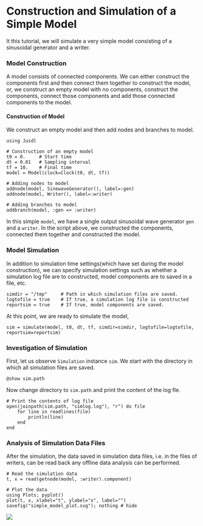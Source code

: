 # Construction and Simulation of a Simple Model 

It this tutorial, we will simulate a very simple model consisting of a sinusoidal generator and a writer.  

### Model Construction
A model consists of connected components. We can either construct the components first and then connect them together to construct the model, or, we construct an empty model with no components, construct the components, connect those components and add those connected components to the model.

#### Construction of Model
We construct an empty model and then add nodes and branches to model.
```@example simple_model_ex
using Jusdl 

# Construction of an empty model 
t0 = 0.     # Start time 
dt = 0.01   # Sampling interval
tf = 10.    # Final time
model = Model(clock=Clock(t0, dt, tf)) 

# Adding nodes to model
addnode(model, SinewaveGenerator(), label=:gen)
addnode(model, Writer(), label=:writer)

# Adding branches to model
addbranch(model, :gen => :writer)
```
In this simple `model`, we have a single output sinusoidal wave generator `gen` and a `writer`. In the script above, we constructed the components, connected them together and constructed the model. 

### Model Simulation 
In addition to simulation time settings(which have set during the model construction), we can specify simulation settings such as whether a simulation log file are to constructed, model components are to saved in a file, etc. 
```@example simple_model_ex 
simdir = "/tmp"     # Path in which simulation files are saved.
logtofile = true    # If true, a simulation log file is constructed 
reportsim = true    # If true, model components are saved.
```
At this point, we are ready to simulate the model,
```@example simple_model_ex 
sim = simulate(model, t0, dt, tf, simdir=simdir, logtofile=logtofile, reportsim=reportsim)
```

### Investigation of Simulation 
First, let us observe `Simulation` instance `sim`. We start with the directory in which all simulation files are saved.  
```@example simple_model_ex
@show sim.path
```
Now change directory to `sim.path` and print the content of the log fle.
```@example simple_model_ex 
# Print the contents of log file 
open(joinpath(sim.path, "simlog.log"), "r") do file 
    for line in readlines(file)
        println(line)
    end
end
```

### Analysis of Simulation Data Files 
After the simulation, the data saved in simulation data files, i.e. in the files of writers, can be read back any offline data analysis can be performed. 
```@example simple_model_ex
# Read the simulation data
t, x = read(getnode(model, :writer).component) 

# Plot the data
using Plots; pyplot() 
plot(t, x, xlabel="t", ylabel="x", label="")
savefig("simple_model_plot.svg"); nothing # hide
```
![](simple_model_plot.svg)
